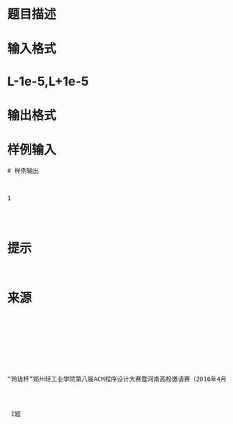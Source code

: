 

# 题目描述



# 输入格式



# L-1e-5,L+1e-5



# 输出格式



# 样例输入


<pre>
# 样例输出


<pre>1</pre>

# 提示



# 来源


<p>
<br/>
</p>
<p>
“玲珑杯”郑州轻工业学院第八届ACM程序设计大赛暨河南高校邀请赛（2016年4月17日）
</p>
<p>
 I题
</p>
<p>
<br/>
</p>
